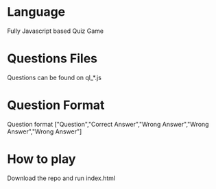 # Language
Fully Javascript based Quiz Game
# Questions Files
Questions can be found on ql_*.js
# Question Format
Question format ["Question","Correct Answer","Wrong Answer","Wrong Answer","Wrong Answer"]
# How to play
Download the repo and run index.html
